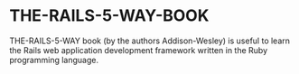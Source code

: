 # THE-RAILS-5-WAY-BOOK
THE-RAILS-5-WAY book (by the authors Addison-Wesley) is useful to learn the Rails web application development framework written in the Ruby programming language.
